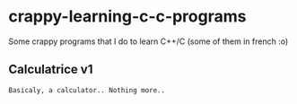 # crappy-learning-c-c-programs
Some crappy programs that I do to learn C++/C (some of them in french :o)

## Calculatrice v1
    Basicaly, a calculator.. Nothing more.. 